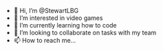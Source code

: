 - 👋 Hi, I’m @StewartLBG
- 👀 I’m interested in video games
- 🌱 I’m currently learning how to code
- 💞️ I’m looking to collaborate on tasks with my team
- 📫 How to reach me...

<!---
StewartLBG/StewartLBG is a ✨ special ✨ repository because its `README.md` (this file) appears on your GitHub profile.
You can click the Preview link to take a look at your changes.
--->
